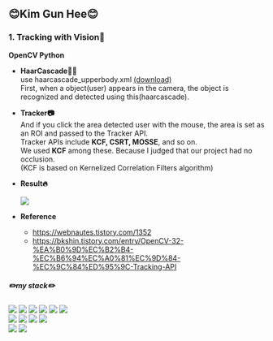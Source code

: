 ## 😊Kim Gun Hee😊  
### 1. Tracking with Vision📸  
**OpenCV Python**
- **HaarCascade🧑🏻**  
  use haarcascade_upperbody.xml [(download)](https://github.com/anaustinbeing/haar-cascade-files/tree/master)  
  First, when a object(user) appears in the camera, the object is recognized and detected using this(haarcascade).  
  
- **Tracker📷**  
  And if you click the area detected user with the mouse, the area is set as an ROI and passed to the Tracker API.  
  Tracker APIs include **KCF, CSRT, MOSSE**, and so on.  
  We used **KCF** among these. Because I judged that our project had no occlusion.  
  (KCF is based on Kernelized Correlation Filters algorithm)  
  
- **Result🔥**
  <br><br>
  <img src="https://github.com/krjsgml/jangbogo/assets/95139209/6fee0e7a-8904-46d1-b88b-c7a2d0f065b2">
  
- **Reference**
  + https://webnautes.tistory.com/1352  
  + https://bkshin.tistory.com/entry/OpenCV-32-%EA%B0%9D%EC%B2%B4-%EC%B6%94%EC%A0%81%EC%9D%84-%EC%9C%84%ED%95%9C-Tracking-API

<!-- ### 2. ROS with SLAM🤖  -->

##### ✏️my stack✏️
<span>
  <img src="https://img.shields.io/badge/Python-3776AB?style=for-the-badge&logo=Python&logoColor=white">
<span>
  <img src="https://img.shields.io/badge/OpenCV-5C3EE8?style=for-the-badge&logo=OpenCV&logoColor=white">
</span>
<span>
  <img src="https://img.shields.io/badge/TensorFlow-FF6F00?style=for-the-badge&logo=TensorFlow&logoColor=white">
</span>
<span>
  <img src="https://img.shields.io/badge/Qt-41CD52?style=for-the-badge&logo=Qt&logoColor=white">
</span>
<!--
<span>
  <img src="https://img.shields.io/badge/ROS-22314E?style=for-the-badge&logo=ROS&logoColor=white">
</span>
-->
<span>
  <img src="https://img.shields.io/badge/C-A8B9CC?style=for-the-badge&logo=c&logoColor=black"/>
</span>
<span>
  <img src="https://img.shields.io/badge/Linux-FCC624?style=for-the-badge&logo=Linux&logoColor=black"/>
</span>
<br>
<span>
  <img src="https://img.shields.io/badge/Visual Studio-5C2D91?style=for-the-badge&logo=Visual Studio&logoColor=white"/>
</span>
<span>
  <img src="https://img.shields.io/badge/Visual Studio Code-007ACC?style=for-the-badge&logo=Visual Studio Code&logoColor=white"/>
</span>
<span>
  <img src="https://img.shields.io/badge/GitHub-181717?style=for-the-badge&logo=GitHub&logoColor=white"/>
</span>
<span>
  <img src="https://img.shields.io/badge/Git-F05032?style=for-the-badge&logo=Git&logoColor=white"/>
</span>
<br>
<span>
  <img src="https://img.shields.io/badge/Raspberry Pi-A22846?style=for-the-badge&logo=Raspberry Pi&logoColor=white"/>
</span>
<span>
  <img src="https://img.shields.io/badge/Arduino-00979D?style=for-the-badge&logo=Arduino&logoColor=black"/>  
</span>  
